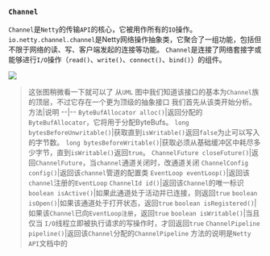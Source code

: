 ### `Channel`
`Channel`是`Netty`的传输`API`的核心，它被用作所有的`IO`操作。
`io.netty.channel.channel`是Netty网络操作抽象类，它聚合了一组功能，包括但不限于网络的读、写、客户端发起的连接等功能。
`Channel`是连接了网络套接字或能够进行`I/O`操作（`read()`、`write()`、`connect()`、`bind()`）的组件。

![](C:\Users\Administrator\Desktop\文档图片文件夹\Netty\继承图\Channel\NettyChannelUML.png)

> 这张图稍微看一下就可以了
从`UML` 图中我们知道该接口的基本为`Channel`族的顶层，不过它存在一个更为顶级的抽象接口
我们首先从该类开始分析。
方法|说明
--|--
`ByteBufAllocator alloc()`|返回分配的`ByteBufAllocator`，它将用于分配ByteBufs。
`long bytesBeforeUnwritable()`|获取直到`isWritable()`返回`false`为止可以写入的字节数。
`long bytesBeforeWritable()`|获取必须从基础缓冲区中耗尽多少字节，直到`isWritable()`返回`true`。
`ChannelFuture closeFuture()`|返回`ChannelFuture`，当`channel`通道关闭时，改通道关闭
`ChannelConfig config()`|返回该`channel`管道的配置类
`EventLoop eventLoop()`|返回该`channel`注册的`EventLoop`
`ChannelId id()`|返回该`Channel`的唯一标识
`boolean isActive()`|如果此通道处于活动并已连接，则返回`true`
`boolean isOpen()`|如果该通道处于打开状态，返回`true`
`boolean isRegistered()`|如果该`Channel`已向`EventLoop注册`，返回`true`
`boolean isWritable()`|当且仅当 `I/O`线程立即被执行请求的写操作时，才回返回`true`
`ChannelPipeline pipeline()`|返回该`Channel`分配的`ChannelPipeline`
> 方法的说明是`Netty API`文档中的
